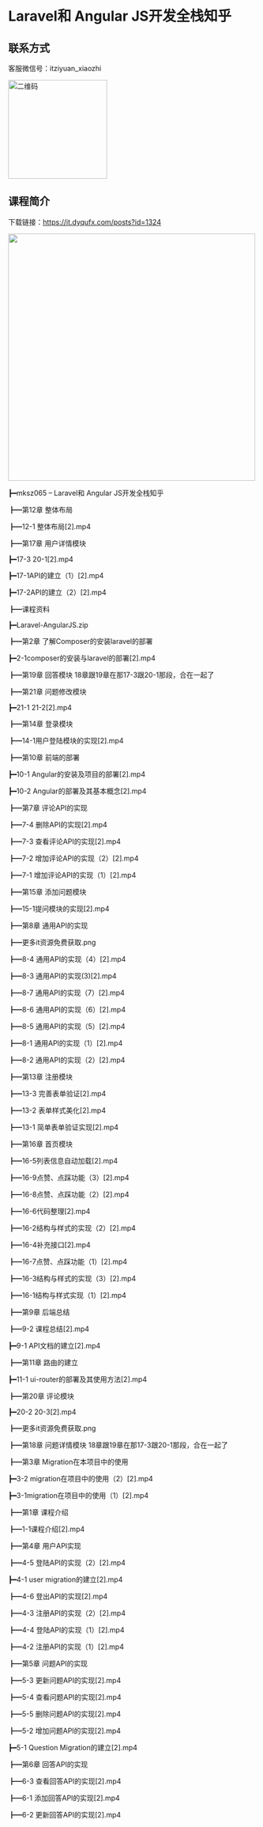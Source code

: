 # Laravel和 Angular JS开发全栈知乎

## 联系方式

客服微信号：itziyuan_xiaozhi

<img src="https://ziyuanyun.oss-cn-guangzhou.aliyuncs.com/common/20240614073449/666b82192834a.jpg" width="200" height="200" alt="二维码">

## 课程简介

下载链接：https://it.dyqufx.com/posts?id=1324

<img src="https://ziyuanyun.oss-cn-guangzhou.aliyuncs.com/yun/20240515153704/6644662067ddf.jpg" width="500" alt="">

  ┣━mksz065 &#8211; Laravel和 Angular JS开发全栈知乎

 ┣━第12章 整体布局

 ┣━12-1 整体布局[2].mp4

 ┣━第17章 用户详情模块

 ┣━17-3 20-1[2].mp4

 ┣━17-1API的建立（1）[2].mp4

 ┣━17-2API的建立（2）[2].mp4

 ┣━课程资料

 ┣━Laravel-AngularJS.zip

 ┣━第2章 了解Composer的安装laravel的部署

 ┣━2-1composer的安装与laravel的部署[2].mp4

 ┣━第19章 回答模块 18章跟19章在那17-3跟20-1那段，合在一起了

 ┣━第21章 问题修改模块

 ┣━21-1 21-2[2].mp4

 ┣━第14章 登录模块

 ┣━14-1用户登陆模块的实现[2].mp4

 ┣━第10章 前端的部署

 ┣━10-1 Angular的安装及项目的部署[2].mp4

 ┣━10-2 Angular的部署及其基本概念[2].mp4

 ┣━第7章 评论API的实现

 ┣━7-4 删除API的实现[2].mp4

 ┣━7-3 查看评论API的实现[2].mp4

 ┣━7-2 增加评论API的实现（2）[2].mp4

 ┣━7-1 增加评论API的实现（1）[2].mp4

 ┣━第15章 添加问题模块

 ┣━15-1提问模块的实现[2].mp4

 ┣━第8章 通用API的实现

 ┣━更多it资源免费获取.png

 ┣━8-4 通用API的实现（4）[2].mp4

 ┣━8-3 通用API的实现(3)[2].mp4

 ┣━8-7 通用API的实现（7）[2].mp4

 ┣━8-6 通用API的实现（6）[2].mp4

 ┣━8-5 通用API的实现（5）[2].mp4

 ┣━8-1 通用API的实现（1）[2].mp4

 ┣━8-2 通用API的实现（2）[2].mp4

 ┣━第13章 注册模块

 ┣━13-3 完善表单验证[2].mp4

 ┣━13-2 表单样式美化[2].mp4

 ┣━13-1 简单表单验证实现[2].mp4

 ┣━第16章 首页模块

 ┣━16-5列表信息自动加载[2].mp4

 ┣━16-9点赞、点踩功能（3）[2].mp4

 ┣━16-8点赞、点踩功能（2）[2].mp4

 ┣━16-6代码整理[2].mp4

 ┣━16-2结构与样式的实现（2）[2].mp4

 ┣━16-4补充接口[2].mp4

 ┣━16-7点赞、点踩功能（1）[2].mp4

 ┣━16-3结构与样式的实现（3）[2].mp4

 ┣━16-1结构与样式实现（1）[2].mp4

 ┣━第9章 后端总结

 ┣━9-2 课程总结[2].mp4

 ┣━9-1 API文档的建立[2].mp4

 ┣━第11章 路由的建立

 ┣━11-1 ui-router的部署及其使用方法[2].mp4

 ┣━第20章 评论模块

 ┣━20-2 20-3[2].mp4

 ┣━更多it资源免费获取.png

 ┣━第18章 问题详情模块 18章跟19章在那17-3跟20-1那段，合在一起了

 ┣━第3章 Migration在本项目中的使用

 ┣━3-2 migration在项目中的使用（2）[2].mp4

 ┣━3-1migration在项目中的使用（1）[2].mp4

 ┣━第1章 课程介绍

 ┣━1-1课程介绍[2].mp4

 ┣━第4章 用户API实现

 ┣━4-5 登陆API的实现（2）[2].mp4

 ┣━4-1 user migration的建立[2].mp4

 ┣━4-6 登出API的实现[2].mp4

 ┣━4-3 注册API的实现（2）[2].mp4

 ┣━4-4 登陆API的实现（1）[2].mp4

 ┣━4-2 注册API的实现（1）[2].mp4

 ┣━第5章 问题API的实现

 ┣━5-3 更新问题API的实现[2].mp4

 ┣━5-4 查看问题API的实现[2].mp4

 ┣━5-5 删除问题API的实现[2].mp4

 ┣━5-2 增加问题API的实现[2].mp4

 ┣━5-1 Question Migration的建立[2].mp4

 ┣━第6章 回答API的实现

 ┣━6-3 查看回答API的实现[2].mp4

 ┣━6-1 添加回答API的实现[2].mp4

 ┣━6-2 更新回答API的实现[2].mp4

  